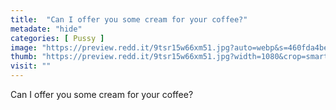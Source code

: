 ```yaml
---
title:  "Can I offer you some cream for your coffee?"
metadate: "hide"
categories: [ Pussy ]
image: "https://preview.redd.it/9tsr15w66xm51.jpg?auto=webp&s=460fda4bec186c1757f65df04b91cbdc0ee6ea36"
thumb: "https://preview.redd.it/9tsr15w66xm51.jpg?width=1080&crop=smart&auto=webp&s=6e4313fc58105cd6768dc5bf285d46730bdb573a"
visit: ""
---
```

Can I offer you some cream for your coffee?
